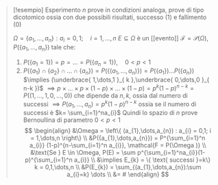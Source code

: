 >[!esempio] Esperimento
>$n$ prove in condizioni analoga, prove di tipo dicotomico ossia con due possibili risultati, successo (1) e fallimento (0)
>
>$\Omega = \left\{ a_{1},\dots,a_{n} \right\} : a_{i} = 0,1;\quad i=1,\dots,n$
>$E \subseteq \Omega$ è un [[evento]] $\mathcal{F} = \mathcal{P}(\Omega)$,
>$P(\left\{ a_{1},\dots,a_{n} \right\})$ tale che:
>1. $P(\left\{ a_{1} = 1 \right\})=p = \dots = P(\left\{ a_{n}=1 \right\}),\quad 0 < p < 1$
>2. $P(\left\{ a_{1} \right\} \cap \left\{ a_{2} \right\} \cap \dots \cap \left\{ a_{n} \right\}) = P(\left\{ (a_{1},\dots,a_{n}) \right\}) = P(\left\{ a_{1} \right\})\dots P(\left\{ a_{n} \right\})$
>   $\implies (\underbrace{ 1,\dots,1 }_{ k },\underbrace{ 0,\dots,0 }_{ n-k })$ 
>   $\implies p \times \dots \times p \times (1-p) \times \dots \times (1-p) = p^k (1-p)^{n-k} = P((1,\dots,1,0,\dots,0))$
>   che dipende da $n,k$, ossia dal numero di successi
>   $\implies P(a_{1},\dots,a_{n}) = p^k(1-p)^{n-k}$ ossia se il numero di successi è $k= \sum_{i=1}^na_{i}$ 
>   Quindi lo spazio di $n$ prove Bernoullina di parametro $0 < p <1$
>   $$
>\begin{align}
>&\Omega = \left\{ (a_{1},\dots,a_{n}) : a_{i} = 0,1; i = 1,\dots,n \right\} \\
> &P({a_{1},\dots,a_{n}}) = P^{\sum_{i=1}^n a_{i}} (1-p)^{n-\sum_{i=1}^n a_{i}}, \mathcal{F = P(\Omega )} \\
>&\text{Se } E \in \Omega, P(E) = \sum p^{\sum_{i=1}^na_{i}}(1-p)^{\sum_{i=1}^n a_{i}} \\
> &\implies E_{k} = \{ \text{ successi }=k\} k = 0,1,\dots,n \\
>&P(E_{k}) = \sum_{(a_{1},\dots,a_{n}):\sum a_{i}=k} \dots \\
> &= # 
>\end{align}
>$$

